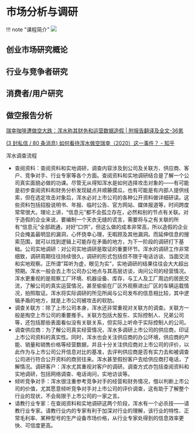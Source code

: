 # 市场分析与调研

!!! note "课程简介"
    ![](https://philfan-pic.oss-cn-beijing.aliyuncs.com/img/c3927690469e097ca70a1d30fef22a1.png)


## 创业市场研究概论


## 行业与竞争者研究


## 消费者/用户研究

## 做空报告分析

[瑞幸咖啡遭做空大跌：浑水称其财务和运营数据造假 | 附报告翻译及全文-36氪](https://www.36kr.com/p/1725053173761)


[(3 封私信 / 80 条消息) 如何看待浑水做空瑞幸（2020）这一事件？ - 知乎](https://www.zhihu.com/question/368928279/answer/994380330?utm_oi=33637680545792)

浑水调查流程

- 查阅资料：查阅资料和实地调研，调查内容涉及到公司及关联方、供应商、客户、竞争对手、行业专家等各个方面。查阅资料和实地调研结合是了解一个公司真实面貌必做的功课。尽管无从得知浑水是如何选择攻击对象的——有可能是初步查阅资料和财务分析发现疑点并顺藤摸瓜，也有可能是有内部人提供线索，但在选定攻击对象后，浑水必对上市公司的各种公开资料做详细研读。这些资料包括招股说明书、年报、临时公告、官方网站、媒体报道等，时间跨度常常很大。理论上讲，“信息元”都不会孤立存在，必然和别的节点有关联。对于造假的企业来说，要编制一个天衣无缝的谎言，需要将与之有关联的所有“信息元”全部疏通，对好“口供”，但这么做的成本非常高，所以造假的企业只会掩盖最明显的漏洞，心怀侥幸心理，无暇顾及其他漏洞。而延伸信息的搜索范围，就可以找到逻辑上可能存在矛盾的地方，为下一阶段的调研打下基础。公司实地调研：对公司实地调研是取证的重要环节。浑水的调研工作非常细致，调研周期往往持续很久，调研的形式包括但不限于电话访谈、当面交流和实地观察。正所谓“耳听为虚，眼见为实”，实地调研的结果往往会大大超出预期。浑水一般会去上市公司办公地点与其高层访谈，询问公司的经营情况。浑水更重视的是观察工厂环境、机器设备、库存，与工人及工厂周边的居民交流，了解公司的真实运营情况，甚至偷偷在厂区外观察进出厂区的车辆运载情况，拍照取证。浑水将实际调研的所见所闻与公司发布的信息相比较，其中逻辑矛盾的地方，就是上市公司被攻击的软肋。
- 调查关联方：除了上市公司本身，浑水还非常重视对关联方的调查。关联方一般是掏空上市公司的重要推手。关联方包括大股东、实际控制人、兄弟公司等，还包括那些表面看似没有关联关系，但实际上听命于实际控制人的公司。
- 调查供应商：为了解公司真实经营情况，浑水多调研上市公司的供应商，印证上市公司资料的真实性。同时，浑水也会关注供应商的办公环境，供应商的产能、销量和销售价格等经营数据，并且十分关注供应商对上市公司的评价，以此作为与上市公司公开信息对比的基准，去评判供应商是否有实力去和被调查公司进行符合公开资料的商贸往来。浑水甚至假扮客户去给供应商打电话，了解情况。调研客户：浑水尤其重视对客户的调研。调查方式亦包括查阅资料和实地调研，包括网络调查、电话询问，实地访谈等。
- 倾听竞争对手：浑水很注重参考竞争对手的经营和财务情况，借以判断上市公司的价值，尤其愿意倾听竞争对手对上市公司的评价调查，这有助于了解整个行业的现状，不会局限于上市公司的一家之言。
- 请教行业专家：在查阅资料和实地调研这两个阶段，浑水有一个必杀技——请教行业专家。请教行业内的专家有利于加深对行业的理解，该行业的特性、正常毛利率、某种型号的生产设备市场价格，从行业专家处得到的信息效率更快、可信度更高。






